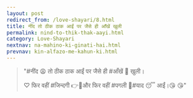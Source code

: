 ```yaml
---
layout: post
redirect_from: /love-shayari/8.html
title: ‎नींद‬ तो ठीक ठाक आईं पर जैसे ही ‪‎आँखें‬ खुली
permalink: nind-to-thik-thak-aayi.html
category: Love-Shayari 
nextnav: na-mahino-ki-ginati-hai.html  
prevnav: kin-alfazo-me-kahun-ki.html
---
```

> "‪#‎नींद‬ 😩 तो ठीक ठाक आईं पर जैसे ही ‪#‎आँखें‬ 👀 खुली। 
> 
> ♡ फिर वहीं ‪#‎जिन्दगी‬ 👉👫और फिर वहीं ‪#‎पगली‬ 👧‪#‎याद‬ 😴 आईं।😘 😘"